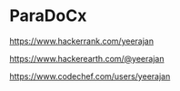 # ParaDoCx


https://www.hackerrank.com/yeerajan


https://www.hackerearth.com/@yeerajan


https://www.codechef.com/users/yeerajan
